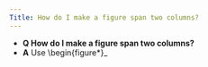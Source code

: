 ```yaml
---
Title: How do I make a figure span two columns?
---
```


- **Q How do I make a figure span two columns?**
- **A** Use \\begin{figure\*}_

